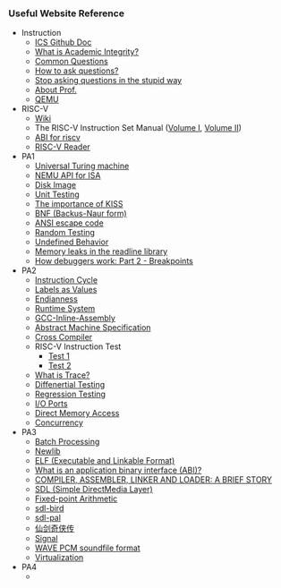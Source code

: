 ### Useful Website Reference

- Instruction
  - [ICS Github Doc](https://nju-projectn.github.io/ics-pa-gitbook/)
  - [What is Academic Integrity?](http://integrity.mit.edu/)
  - [Common Questions](https://nju-projectn.github.io/ics-pa-gitbook/ics2024/FAQ.html)
  - [How to ask questions?](https://github.com/ryanhanwu/How-To-Ask-Questions-The-Smart-Way/blob/main/README-zh_CN.md)
  - [Stop asking questions in the stupid way](https://github.com/tangx/Stop-Ask-Questions-The-Stupid-Ways/blob/master/README.md)
  - [About Prof.](http://www.why.ink:8080/)
  - [QEMU](https://www.qemu.org)
- RISC-V
  - [Wiki](https://en.wikipedia.org/wiki/RISC-V)
  - The RISC-V Instruction Set Manual ([Volume I](https://github.com/riscv/riscv-isa-manual/releases/download/riscv-isa-release-382fd8b-2024-04-11/unpriv-isa-asciidoc.pdf), [Volume II](https://github.com/riscv/riscv-isa-manual/releases/download/riscv-isa-release-382fd8b-2024-04-11/priv-isa-asciidoc.pdf))
  - [ABI for riscv](https://github.com/riscv-non-isa/riscv-elf-psabi-doc)
  - [RISC-V Reader](http://www.riscvbook.com/)
- PA1
  - [Universal Turing machine](https://en.wikipedia.org/wiki/Universal_Turing_machine)
  - [NEMU API for ISA](https://nju-projectn.github.io/ics-pa-gitbook/ics2024/nemu-isa-api.html)
  - [Disk Image](https://en.wikipedia.org/wiki/Disk_image)
  - [Unit Testing](https://en.wikipedia.org/wiki/Unit_testing)
  - [The importance of KISS](http://blog.sciencenet.cn/blog-414166-562616.html)
  - [BNF (Backus-Naur form)](https://en.wikipedia.org/wiki/Backus%E2%80%93Naur_form)
  - [ANSI escape code](https://en.wikipedia.org/wiki/ANSI_escape_code#Colors)
  - [Random Testing](https://en.wikipedia.org/wiki/Random_testing)
  - [Undefined Behavior](https://en.wikipedia.org/wiki/Undefined_behavior)
  - [Memory leaks in the readline library](https://blog.rijuyuezhu.top/posts/972c44eb/)
  - [How debuggers work: Part 2 - Breakpoints](https://eli.thegreenplace.net/2011/01/27/how-debuggers-work-part-2-breakpoints)
- PA2
  - [Instruction Cycle](https://en.wikipedia.org/wiki/Instruction_cycle)
  - [Labels as Values](https://gcc.gnu.org/onlinedocs/gcc/Labels-as-Values.html)
  - [Endianness](https://en.wikipedia.org/wiki/Endianness)
  - [Runtime System](https://en.wikipedia.org/wiki/Runtime_system)
  - [GCC-Inline-Assembly](http://www.ibiblio.org/gferg/ldp/GCC-Inline-Assembly-HOWTO.html)
  - [Abstract Machine Specification](https://jyywiki.cn/AbstractMachine/AM_Spec.md)
  - [Cross Compiler](https://en.wikipedia.org/wiki/Cross_compiler)
  - RISC-V Instruction Test
    - [Test 1](https://github.com/NJU-ProjectN/riscv-tests-am)
    - [Test 2](https://github.com/NJU-ProjectN/riscv-arch-test-am)
  - [What is Trace?](https://en.wikipedia.org/wiki/Tracing_(software))
  - [Diffenertial Testing](https://en.wikipedia.org/wiki/Differential_testing)
  - [Regression Testing](https://en.wikipedia.org/wiki/Regression_testing)
  - [I/O Ports](https://wiki.osdev.org/I/O_Ports#The_list)
  - [Direct Memory Access](https://en.wikipedia.org/wiki/Direct_memory_access)
  - [Concurrency](https://en.wikipedia.org/wiki/Concurrency_(computer_science))
- PA3
  - [Batch Processing](https://en.wikipedia.org/wiki/Batch_processing)
  - [Newlib](https://sourceware.org/newlib/)
  - [ELF (Executable and Linkable Format)](https://en.wikipedia.org/wiki/Executable_and_Linkable_Format)
  - [What is an application binary interface (ABI)?](https://stackoverflow.com/questions/2171177/what-is-an-application-binary-interface-abi)
  - [COMPILER, ASSEMBLER, LINKER AND LOADER: A BRIEF STORY](https://www.tenouk.com/ModuleW.html#google_vignette)
  - [SDL (Simple DirectMedia Layer)](https://www.libsdl.org/release/SDL-1.2.15/docs/)
  - [Fixed-point Arithmetic](https://en.wikipedia.org/wiki/Fixed-point_arithmetic)
  - [sdl-bird](https://github.com/weimzh/sdlbird)
  - [sdl-pal](https://github.com/SDLPAL/sdlpal)
  - [仙剑奇侠传](https://baike.baidu.com/item/%E4%BB%99%E5%89%91%E5%A5%87%E4%BE%A0%E4%BC%A0/5129500#5)
  - [Signal](https://en.wikipedia.org/wiki/Signal_(IPC))
  - [WAVE PCM soundfile format](http://soundfile.sapp.org/doc/WaveFormat/)
  - [Virtualization](https://en.wikipedia.org/wiki/Virtualization#Snapshots)
- PA4
  - []()